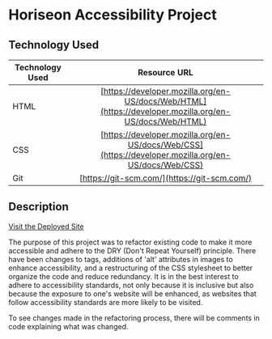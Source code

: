 # Horiseon Accessibility Project

## Technology Used 

| Technology Used         | Resource URL           | 
| ------------- |:-------------:| 
| HTML    | [https://developer.mozilla.org/en-US/docs/Web/HTML](https://developer.mozilla.org/en-US/docs/Web/HTML) | 
| CSS     | [https://developer.mozilla.org/en-US/docs/Web/CSS](https://developer.mozilla.org/en-US/docs/Web/CSS)      |   
| Git | [https://git-scm.com/](https://git-scm.com/)  

## Description 

[Visit the Deployed Site](#)

The purpose of this project was to refactor existing code to make it more accessible and adhere to the DRY (Don't Repeat Yourself) principle. There have been changes to tags, additions of 'alt' attributes in images to enhance accessibility, and a restructuring of the CSS stylesheet to better organize the code and reduce redundancy. It is in the best interest to adhere to accessibility standards, not only because it is inclusive but also because the exposure to one's website will be enhanced, as websites that follow accessibility standards are more likely to be visited. 

To see changes made in the refactoring process, there will be comments in code explaining what was changed.
